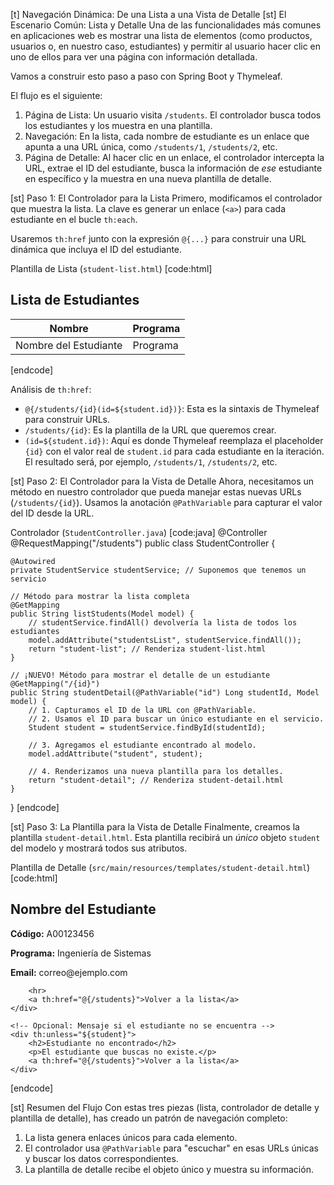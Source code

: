 [t] Navegación Dinámica: De una Lista a una Vista de Detalle
[st] El Escenario Común: Lista y Detalle
Una de las funcionalidades más comunes en aplicaciones web es mostrar una lista de elementos (como productos, usuarios o, en nuestro caso, estudiantes) y permitir al usuario hacer clic en uno de ellos para ver una página con información detallada.

Vamos a construir esto paso a paso con Spring Boot y Thymeleaf.

El flujo es el siguiente:
1.  Página de Lista: Un usuario visita `/students`. El controlador busca todos los estudiantes y los muestra en una plantilla.
2.  Navegación: En la lista, cada nombre de estudiante es un enlace que apunta a una URL única, como `/students/1`, `/students/2`, etc.
3.  Página de Detalle: Al hacer clic en un enlace, el controlador intercepta la URL, extrae el ID del estudiante, busca la información de *ese* estudiante en específico y la muestra en una nueva plantilla de detalle.

[st] Paso 1: El Controlador para la Lista
Primero, modificamos el controlador que muestra la lista. La clave es generar un enlace (`<a>`) para cada estudiante en el bucle `th:each`.

Usaremos `th:href` junto con la expresión `@{...}` para construir una URL dinámica que incluya el ID del estudiante.

Plantilla de Lista (`student-list.html`)
[code:html]
<!DOCTYPE html>
<html xmlns:th="http://www.thymeleaf.org">
<head>
    <title>Lista de Estudiantes</title>
</head>
<body>
    <h2>Lista de Estudiantes</h2>
    <table>
        <thead>
            <tr>
                <th>Nombre</th>
                <th>Programa</th>
            </tr>
        </thead>
        <tbody>
            <!-- Iteramos sobre la lista de estudiantes -->
            <tr th:each="student : ${studentsList}">
                <td>
                    <!-- Creamos un enlace dinámico a la página de detalle -->
                    <a th:href="@{/students/{id}(id=${student.id})}" th:text="${student.name}">
                        Nombre del Estudiante
                    </a>
                </td>
                <td th:text="${student.program}">Programa</td>
            </tr>
        </tbody>
    </table>
</body>
</html>
[endcode]

Análisis de `th:href`:
- `@{/students/{id}(id=${student.id})}`: Esta es la sintaxis de Thymeleaf para construir URLs.
- `/students/{id}`: Es la plantilla de la URL que queremos crear.
- `(id=${student.id})`: Aquí es donde Thymeleaf reemplaza el placeholder `{id}` con el valor real de `student.id` para cada estudiante en la iteración. El resultado será, por ejemplo, `/students/1`, `/students/2`, etc.

[st] Paso 2: El Controlador para la Vista de Detalle
Ahora, necesitamos un método en nuestro controlador que pueda manejar estas nuevas URLs (`/students/{id}`). Usamos la anotación `@PathVariable` para capturar el valor del ID desde la URL.

Controlador (`StudentController.java`)
[code:java]
@Controller
@RequestMapping("/students")
public class StudentController {

    @Autowired
    private StudentService studentService; // Suponemos que tenemos un servicio

    // Método para mostrar la lista completa
    @GetMapping
    public String listStudents(Model model) {
        // studentService.findAll() devolvería la lista de todos los estudiantes
        model.addAttribute("studentsList", studentService.findAll());
        return "student-list"; // Renderiza student-list.html
    }

    // ¡NUEVO! Método para mostrar el detalle de un estudiante
    @GetMapping("/{id}")
    public String studentDetail(@PathVariable("id") Long studentId, Model model) {
        // 1. Capturamos el ID de la URL con @PathVariable.
        // 2. Usamos el ID para buscar un único estudiante en el servicio.
        Student student = studentService.findById(studentId);
        
        // 3. Agregamos el estudiante encontrado al modelo.
        model.addAttribute("student", student);
        
        // 4. Renderizamos una nueva plantilla para los detalles.
        return "student-detail"; // Renderiza student-detail.html
    }
}
[endcode]

[st] Paso 3: La Plantilla para la Vista de Detalle
Finalmente, creamos la plantilla `student-detail.html`. Esta plantilla recibirá un *único* objeto `student` del modelo y mostrará todos sus atributos.

Plantilla de Detalle (`src/main/resources/templates/student-detail.html`)
[code:html]
<!DOCTYPE html>
<html xmlns:th="http://www.thymeleaf.org">
<head>
    <title>Detalle del Estudiante</title>
</head>
<body>
    <!-- Verificamos si el estudiante existe para evitar errores -->
    <div th:if="${student}">
        <h2 th:text="${student.name}">Nombre del Estudiante</h2>
        <p>
            <strong>Código:</strong>
            <span th:text="${student.code}">A00123456</span>
        </p>
        <p>
            <strong>Programa:</strong>
            <span th:text="${student.program}">Ingeniería de Sistemas</span>
        </p>
        <p>
            <strong>Email:</strong>
            <span th:text="${student.email}">correo@ejemplo.com</span>
        </p>
        <!-- Puedes agregar más campos aquí -->
        
        <hr>
        <a th:href="@{/students}">Volver a la lista</a>
    </div>

    <!-- Opcional: Mensaje si el estudiante no se encuentra -->
    <div th:unless="${student}">
        <h2>Estudiante no encontrado</h2>
        <p>El estudiante que buscas no existe.</p>
        <a th:href="@{/students}">Volver a la lista</a>
    </div>
</body>
</html>
[endcode]

[st] Resumen del Flujo
Con estas tres piezas (lista, controlador de detalle y plantilla de detalle), has creado un patrón de navegación completo:
1.  La lista genera enlaces únicos para cada elemento.
2.  El controlador usa `@PathVariable` para "escuchar" en esas URLs únicas y buscar los datos correspondientes.
3.  La plantilla de detalle recibe el objeto único y muestra su información.
